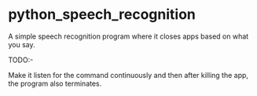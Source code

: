 # python_speech_recognition

A simple speech recognition program where it closes apps based on what you say.

TODO:-

Make it listen for the command continuously and then after killing the app, the program also terminates.

